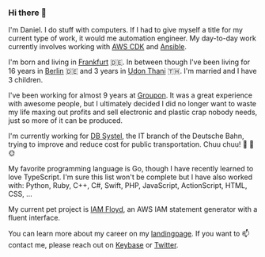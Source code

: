 ### Hi there 👋

I'm Daniel. I do stuff with computers. If I had to give myself a title for my current type of work, it would me automation engineer. My day-to-day work currently involves working with [AWS CDK] and [Ansible].

I'm born and living in [Frankfurt] 🇩🇪. In between though I've been living for 16 years in [Berlin] 🇩🇪 and 3 years in [Udon Thani] 🇹🇭. I'm married and I have 3 children.

I've been working for almost 9 years at [Groupon]. It was a great experience with awesome people, but I ultimately decided I did no longer want to waste my life maxing out  profits and sell electronic and plastic crap nobody needs, just so more of it can be produced.

I'm currently working for [DB Systel], the IT branch of the Deutsche Bahn, trying to improve and reduce cost for public transportation. Chuu chuu! 🚆 🌳 🌞

My favorite programming language is Go, though I have recently learned to love TypeScript. I'm sure this list won't be complete but I have also worked with: Python, Ruby, C++, C#, Swift, PHP, JavaScript, ActionScript, HTML, CSS, ...

My current pet project is [IAM Floyd][iam-floyd], an AWS IAM statement generator with a fluent interface.

You can learn more about my career on my [landingpage]. If you want to 📫 contact me, please reach out on [Keybase] or [Twitter].

   [landingpage]: https://www.udondan.com/
   [Keybase]: https://keybase.io/udondan
   [Twitter]: https://twitter.com/udondan
   [iam-floyd]: https://github.com/udondan/iam-floyd
   [Groupon]: https://en.wikipedia.org/wiki/Groupon
   [Udon Thani]: https://en.wikipedia.org/wiki/Udon_Thani
   [Frankfurt]: https://en.wikipedia.org/wiki/Frankfurt
   [Berlin]: https://en.wikipedia.org/wiki/Berlin
   [AWS CDK]: https://aws.amazon.com/cdk/
   [Ansible]: https://en.wikipedia.org/wiki/Ansible_(software)
   [DB Systel]: https://www.dbsystel.de/dbsystel-en
